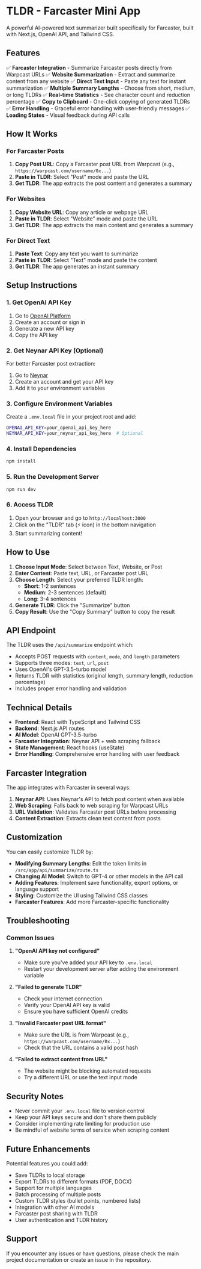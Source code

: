 # TLDR - Farcaster Mini App

A powerful AI-powered text summarizer built specifically for Farcaster, built with Next.js, OpenAI API, and Tailwind CSS.

## Features

✅ **Farcaster Integration** - Summarize Farcaster posts directly from Warpcast URLs
✅ **Website Summarization** - Extract and summarize content from any website
✅ **Direct Text Input** - Paste any text for instant summarization
✅ **Multiple Summary Lengths** - Choose from short, medium, or long TLDRs
✅ **Real-time Statistics** - See character count and reduction percentage
✅ **Copy to Clipboard** - One-click copying of generated TLDRs
✅ **Error Handling** - Graceful error handling with user-friendly messages
✅ **Loading States** - Visual feedback during API calls

## How It Works

### For Farcaster Posts
1. **Copy Post URL**: Copy a Farcaster post URL from Warpcast (e.g., `https://warpcast.com/username/0x...`)
2. **Paste in TLDR**: Select "Post" mode and paste the URL
3. **Get TLDR**: The app extracts the post content and generates a summary

### For Websites
1. **Copy Website URL**: Copy any article or webpage URL
2. **Paste in TLDR**: Select "Website" mode and paste the URL
3. **Get TLDR**: The app extracts the main content and generates a summary

### For Direct Text
1. **Paste Text**: Copy any text you want to summarize
2. **Paste in TLDR**: Select "Text" mode and paste the content
3. **Get TLDR**: The app generates an instant summary

## Setup Instructions

### 1. Get OpenAI API Key

1. Go to [OpenAI Platform](https://platform.openai.com/api-keys)
2. Create an account or sign in
3. Generate a new API key
4. Copy the API key

### 2. Get Neynar API Key (Optional)

For better Farcaster post extraction:
1. Go to [Neynar](https://neynar.com/)
2. Create an account and get your API key
3. Add it to your environment variables

### 3. Configure Environment Variables

Create a `.env.local` file in your project root and add:

```bash
OPENAI_API_KEY=your_openai_api_key_here
NEYNAR_API_KEY=your_neynar_api_key_here  # Optional
```

### 4. Install Dependencies

```bash
npm install
```

### 5. Run the Development Server

```bash
npm run dev
```

### 6. Access TLDR

1. Open your browser and go to `http://localhost:3000`
2. Click on the "TLDR" tab (⚡ icon) in the bottom navigation
3. Start summarizing content!

## How to Use

1. **Choose Input Mode**: Select between Text, Website, or Post
2. **Enter Content**: Paste text, URL, or Farcaster post URL
3. **Choose Length**: Select your preferred TLDR length:
   - **Short**: 1-2 sentences
   - **Medium**: 2-3 sentences (default)
   - **Long**: 3-4 sentences
4. **Generate TLDR**: Click the "Summarize" button
5. **Copy Result**: Use the "Copy Summary" button to copy the result

## API Endpoint

The TLDR uses the `/api/summarize` endpoint which:

- Accepts POST requests with `content`, `mode`, and `length` parameters
- Supports three modes: `text`, `url`, `post`
- Uses OpenAI's GPT-3.5-turbo model
- Returns TLDR with statistics (original length, summary length, reduction percentage)
- Includes proper error handling and validation

## Technical Details

- **Frontend**: React with TypeScript and Tailwind CSS
- **Backend**: Next.js API routes
- **AI Model**: OpenAI GPT-3.5-turbo
- **Farcaster Integration**: Neynar API + web scraping fallback
- **State Management**: React hooks (useState)
- **Error Handling**: Comprehensive error handling with user feedback

## Farcaster Integration

The app integrates with Farcaster in several ways:

1. **Neynar API**: Uses Neynar's API to fetch post content when available
2. **Web Scraping**: Falls back to web scraping for Warpcast URLs
3. **URL Validation**: Validates Farcaster post URLs before processing
4. **Content Extraction**: Extracts clean text content from posts

## Customization

You can easily customize TLDR by:

- **Modifying Summary Lengths**: Edit the token limits in `/src/app/api/summarize/route.ts`
- **Changing AI Model**: Switch to GPT-4 or other models in the API call
- **Adding Features**: Implement save functionality, export options, or language support
- **Styling**: Customize the UI using Tailwind CSS classes
- **Farcaster Features**: Add more Farcaster-specific functionality

## Troubleshooting

### Common Issues

1. **"OpenAI API key not configured"**
   - Make sure you've added your API key to `.env.local`
   - Restart your development server after adding the environment variable

2. **"Failed to generate TLDR"**
   - Check your internet connection
   - Verify your OpenAI API key is valid
   - Ensure you have sufficient OpenAI credits

3. **"Invalid Farcaster post URL format"**
   - Make sure the URL is from Warpcast (e.g., `https://warpcast.com/username/0x...`)
   - Check that the URL contains a valid post hash

4. **"Failed to extract content from URL"**
   - The website might be blocking automated requests
   - Try a different URL or use the text input mode

## Security Notes

- Never commit your `.env.local` file to version control
- Keep your API keys secure and don't share them publicly
- Consider implementing rate limiting for production use
- Be mindful of website terms of service when scraping content

## Future Enhancements

Potential features you could add:

- Save TLDRs to local storage
- Export TLDRs to different formats (PDF, DOCX)
- Support for multiple languages
- Batch processing of multiple posts
- Custom TLDR styles (bullet points, numbered lists)
- Integration with other AI models
- Farcaster post sharing with TLDR
- User authentication and TLDR history

## Support

If you encounter any issues or have questions, please check the main project documentation or create an issue in the repository. 